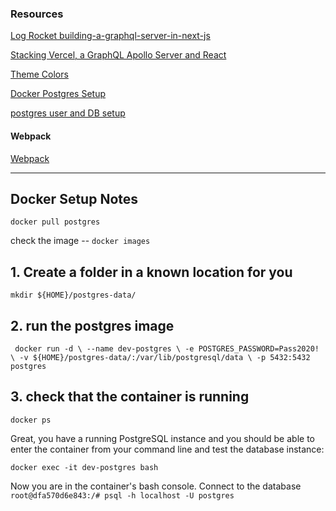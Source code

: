 ### Resources

[Log Rocket building-a-graphql-server-in-next-js ](https://www.preciouschicken.com/blog/posts/vercel-apollo-server-react/)

[Stacking Vercel, a GraphQL Apollo Server and React ](https://blog.logrocket.com/building-a-graphql-server-in-next-js/)

[Theme Colors](https://flatuicolors.com/palette/de)

[Docker Postgres Setup](https://towardsdatascience.com/local-development-set-up-of-postgresql-with-docker-c022632f13ea)

[postgres user and DB setup](https://medium.com/coding-blocks/creating-user-database-and-adding-access-on-postgresql-8bfcd2f4a91e)

#### Webpack

[Webpack](https://binyamin.medium.com/creating-a-node-express-webpack-app-with-dev-and-prod-builds-a4962ce51334)

---

## Docker Setup Notes

`docker pull postgres`

check the image -- `docker images`

## 1. Create a folder in a known location for you

`mkdir ${HOME}/postgres-data/`

## 2. run the postgres image

` docker run -d \ --name dev-postgres \ -e POSTGRES_PASSWORD=Pass2020! \ -v ${HOME}/postgres-data/:/var/lib/postgresql/data \ -p 5432:5432 postgres`

## 3. check that the container is running

`docker ps`

Great, you have a running PostgreSQL instance and you should be able to enter the container from your command line and test the database instance:

`docker exec -it dev-postgres bash`

Now you are in the container's bash console. Connect to the database
`root@dfa570d6e843:/# psql -h localhost -U postgres`
